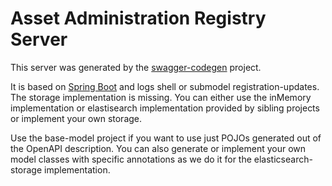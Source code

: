 # Asset Administration Registry Server

This server was generated by the [swagger-codegen](https://github.com/swagger-api/swagger-codegen) project.  

It is based on [Spring Boot](https://spring.io/projects/spring-boot) and logs shell or submodel registration-updates. The storage implementation is missing. You can either use the inMemory implementation or elastisearch implementation provided by sibling projects or implement your own storage.

Use the base-model project if you want to use just POJOs generated out of the OpenAPI description. You can also generate or implement your own model classes with specific annotations as we do it for the elasticsearch-storage implementation.
